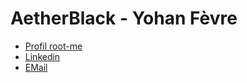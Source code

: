 <link rel="stylesheet" href="https://aetherblack.github.io/css/main.css" />

# AetherBlack - Yohan Fèvre

<ul>
  <li><a href="https://www.root-me.org/Black-Aether">Profil root-me</a></li>
  <li><a href="https://www.linkedin.com/in/yohan-f%C3%A8vre-83104b177/">Linkedin</a></li>
  <li><a href="mailto:yohan.fevre@protonmail.com">EMail</a></li>
</ul>
